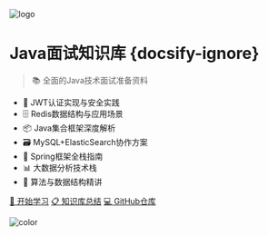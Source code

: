 <!-- _coverpage.md -->

![logo](_media/logo.png)

# Java面试知识库 {docsify-ignore}

> 📚 全面的Java技术面试准备资料

* 🔐 JWT认证实现与安全实践
* 🗄️ Redis数据结构与应用场景  
* 📦 Java集合框架深度解析
* 🗃️ MySQL+ElasticSearch协作方案
* 🌸 Spring框架全栈指南
* 📊 大数据分析技术栈
* 🧮 算法与数据结构精讲

[🚀 开始学习](README.md)
[📋 知识库总结](面试知识库总结.md)
[💻 GitHub仓库](https://github.com/wshuo/java_interview)

<!-- 背景色 -->
![color](#f0f0f0)